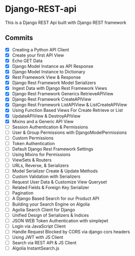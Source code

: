 # Django-REST-api
 This is a Django REST Api built with Django REST framework

## Commits 

- [X]  Creating a Python API Client
- [X]  Create your first API View
- [X]  Echo GET Data
- [X]  Django Model Instance as API Response
- [X]  Django Model Instance to Dictionary
- [X]  Rest Framework View & Response
- [X]  Django Rest Framework Model Serializers
- [X]  Ingest Data with Django Rest Framework Views
- [X]  Django Rest Framework Generics RetrieveAPIView
- [X]  Django Rest Framework CreateAPIView
- [X]  Django Rest Framework ListAPIView & ListCreateAPIView
- [X]  Using Function Based Views For Create Retrieve or List
- [X]  UpdateAPIView & DestroyAPIView
- [X]  Mixins and a Generic API View
- [ ]  Session Authentication & Permissions
- [ ]  User & Group Permissions with DjangoModelPermissions 
- [ ] Custom Permissions
- [ ]  Token Authentication
- [ ]  Default Django Rest Framework Settings
- [ ]  Using Mixins for Permissions
- [ ]  ViewSets & Routers
- [ ]  URLs, Reverse, & Serializers
- [ ]  Model Serializer Create & Update Methods
- [ ] Custom Validation with Serializers
- [ ] Request User Data & Customize View Queryset
- [ ]  Related Fields & Foreign Key Serializer
- [ ] Pagination
- [ ] A Django Based Search for our Product API
- [ ] Building your Search Engine on Algolia
- [ ] Agolia Search Client for Django
- [ ] Unified Design of Serializers & Indices
- [ ]  JSON WEB Token Authentication with simplejwt
- [ ] Login via JavaScript Client
- [ ] Handle Request Blocked by CORS via django cors headers
- [ ] Using JWT with JS Client
- [ ]  Search via REST API & JS Client
- [ ]  Algolia InstantSearch.js